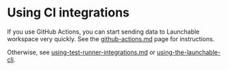 # Using CI integrations

If you use GitHub Actions, you can start sending data to Launchable workspace very quickly. See the [github-actions.md](../resources/ci-tool-integrations/github-actions.md "mention") page for instructions.

Otherwise, see [using-test-runner-integrations.md](using-test-runner-integrations.md "mention") or [using-the-launchable-cli](using-the-launchable-cli/ "mention").
